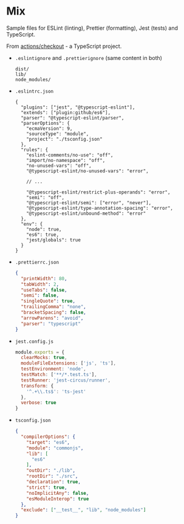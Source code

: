 # Mix

Sample files for ESLint (linting), Prettier (formatting), Jest (tests) and TypeScript.

From [actions/checkout](https://github.com/actions/checkout) - a TypeScript project.

- `.eslintignore` and `.prettierignore` (same content in both)
	```
	dist/
	lib/
	node_modules/
	```
- `.eslintrc.json`
	```json5
	{
	  "plugins": ["jest", "@typescript-eslint"],
	  "extends": ["plugin:github/es6"],
	  "parser": "@typescript-eslint/parser",
	  "parserOptions": {
		"ecmaVersion": 9,
		"sourceType": "module",
		"project": "./tsconfig.json"
	  },
	  "rules": {
		"eslint-comments/no-use": "off",
		"import/no-namespace": "off",
		"no-unused-vars": "off",
		"@typescript-eslint/no-unused-vars": "error",

		// ...

		"@typescript-eslint/restrict-plus-operands": "error",
		"semi": "off",
		"@typescript-eslint/semi": ["error", "never"],
		"@typescript-eslint/type-annotation-spacing": "error",
		"@typescript-eslint/unbound-method": "error"
	  },
	  "env": {
		"node": true,
		"es6": true,
		"jest/globals": true
	  }
	}
	```
- `.prettierrc.json`
	```json
	{
	  "printWidth": 80,
	  "tabWidth": 2,
	  "useTabs": false,
	  "semi": false,
	  "singleQuote": true,
	  "trailingComma": "none",
	  "bracketSpacing": false,
	  "arrowParens": "avoid",
	  "parser": "typescript"
	}
	```
- `jest.config.js`
	```javascript
	module.exports = {
	  clearMocks: true,
	  moduleFileExtensions: ['js', 'ts'],
	  testEnvironment: 'node',
	  testMatch: ['**/*.test.ts'],
	  testRunner: 'jest-circus/runner',
	  transform: {
		'^.+\\.ts$': 'ts-jest'
	  },
	  verbose: true
	}
	```
- `tsconfig.json`
	```json
	{
	  "compilerOptions": {
		"target": "es6",
		"module": "commonjs",
		"lib": [
		  "es6"
		],
		"outDir": "./lib",
		"rootDir": "./src",
		"declaration": true,
		"strict": true,
		"noImplicitAny": false,
		"esModuleInterop": true
	  },
	  "exclude": ["__test__", "lib", "node_modules"]
	}
	```
